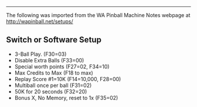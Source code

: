 ***
The following was imported from the WA Pinball Machine Notes webpage at http://wapinball.net/setups/
## Switch or Software Setup
-   3-Ball Play. (F30=03)
-   Disable Extra Balls (F33=00)
-   Special worth points (F27=02, F34=10)
-   Max Credits to Max (F18 to max)
-   Replay Score #1=10K (F14=10,000, F28=00)
-   Multiball once per ball (F31=02)
-   50K for 20 seconds (F32=20)
-   Bonus X, No Memory, reset to 1x (F35=02)